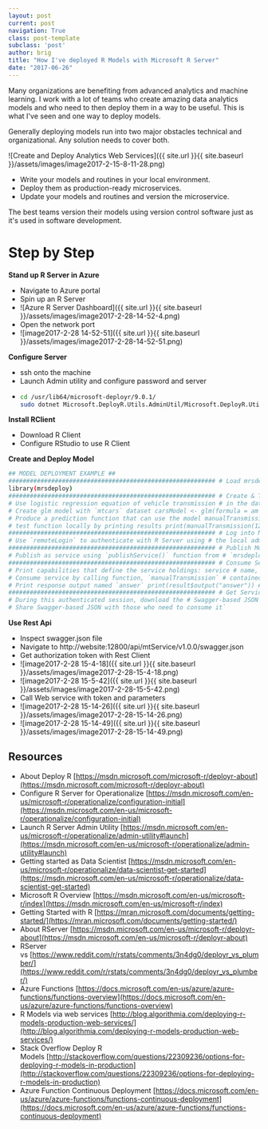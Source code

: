 ```yaml
---
layout: post
current: post
navigation: True
class: post-template
subclass: 'post'
author: brig
title: "How I've deployed R Models with Microsoft R Server"
date: "2017-06-26"
---
```


Many organizations are benefiting from advanced analytics and machine learning. I work with a lot of teams who create amazing data analytics models and who need to then deploy them in a way to be useful. This is what I've seen and one way to deploy models.

Generally deploying models run into two major obstacles technical and organizational. Any solution needs to cover both.

![Create and Deploy Analytics Web Services]({{ site.url }}{{ site.baseurl }}/assets/images/image2017-2-15-8-11-28.png)

- Write your models and routines in your local environment.
- Deploy them as production-ready microservices.
- Update your models and routines and version the microservice.

The best teams version their models using version control software just as it's used in software development.

# Step by Step

**Stand up R Server in Azure**

- Navigate to Azure portal
- Spin up an R Server
- ![Azure R Server Dashboard]({{ site.url }}{{ site.baseurl }}/assets/images/image2017-2-28-14-52-4.png)
- Open the network port
- ![image2017-2-28 14-52-51]({{ site.url }}{{ site.baseurl }}/assets/images/image2017-2-28-14-52-51.png)

**Configure Server**

- ssh onto the machine
- Launch Admin utility and configure password and server
-  ```bash
   cd /usr/lib64/microsoft-deployr/9.0.1/
   sudo dotnet Microsoft.DeployR.Utils.AdminUtil/Microsoft.DeployR.Utils.AdminUtil.dll
   ```

**Install RClient**

- Download R Client
- Configure RStudio to use R Client

**Create and Deploy Model**

```bash
## MODEL DEPLOYMENT EXAMPLE ##
########################################################## # Load mrsdeploy package on R Server # ##########################################################
library(mrsdeploy)
########################################################## # Create & Test a Logistic Regression Model # ##########################################################
# Use logistic regression equation of vehicle transmission # in the data set mtcars to estimate the probability of # a vehicle being fitted with a manual transmission # based on horsepower (hp) and weight (wt)
# Create glm model with `mtcars` dataset carsModel <- glm(formula = am ~ hp + wt, data = mtcars, family = binomial)
# Produce a prediction function that can use the model manualTransmission <- function(hp, wt) { newdata <- data.frame(hp = hp, wt = wt) predict(carsModel, newdata, type = "response") }
# test function locally by printing results print(manualTransmission(120, 2.8)) # 0.6418125
########################################################## # Log into Microsoft R Server # ##########################################################
# Use `remoteLogin` to authenticate with R Server using # the local admin account. Use session = false so no # remote R session started remoteLogin("http://localhost:12800", username = "admin", password = "{{YOUR_PASSWORD}}", session = FALSE)
########################################################## # Publish Model as a Service # ##########################################################
# Publish as service using `publishService()` function from # `mrsdeploy` package. Name service "mtService" and provide # unique version number. Assign service to the variable `api` api <- publishService( "mtService", code = manualTransmission, model = carsModel, inputs = list(hp = "numeric", wt = "numeric"), outputs = list(answer = "numeric"), v = "v1.0.0" )
########################################################## # Consume Service in R # ##########################################################
# Print capabilities that define the service holdings: service # name, version, descriptions, inputs, outputs, and the # name of the function to be consumed print(api$capabilities())
# Consume service by calling function, `manualTransmission` # contained in this service result <- api$manualTransmission(120, 2.8)
# Print response output named `answer` print(result$output("answer")) # 0.6418125
########################################################## # Get Service-specific Swagger File in R # ##########################################################
# During this authenticated session, download the # Swagger-based JSON file that defines this service swagger <- api$swagger() cat(swagger, file = "swagger.json", append = FALSE)
# Share Swagger-based JSON with those who need to consume it`
```

**Use Rest Api**

- Inspect swagger.json file
- Navigate to http://website:12800/api/mtService/v1.0.0/swagger.json
- Get authorization token with Rest Client
- ![image2017-2-28 15-4-18]({{ site.url }}{{ site.baseurl }}/assets/images/image2017-2-28-15-4-18.png)
- ![image2017-2-28 15-5-42]({{ site.url }}{{ site.baseurl }}/assets/images/image2017-2-28-15-5-42.png)
- Call Web service with token and parameters
- ![image2017-2-28 15-14-26]({{ site.url }}{{ site.baseurl }}/assets/images/image2017-2-28-15-14-26.png)
- ![image2017-2-28 15-14-49]({{ site.url }}{{ site.baseurl }}/assets/images/image2017-2-28-15-14-49.png)

## Resources

- About Deploy R [https://msdn.microsoft.com/microsoft-r/deployr-about](https://msdn.microsoft.com/microsoft-r/deployr-about)
- Configure R Server for Operationalize [https://msdn.microsoft.com/en-us/microsoft-r/operationalize/configuration-initial](https://msdn.microsoft.com/en-us/microsoft-r/operationalize/configuration-initial)
- Launch R Server Admin Utility [https://msdn.microsoft.com/en-us/microsoft-r/operationalize/admin-utility#launch](https://msdn.microsoft.com/en-us/microsoft-r/operationalize/admin-utility#launch)
- Getting started as Data Scientist [https://msdn.microsoft.com/en-us/microsoft-r/operationalize/data-scientist-get-started](https://msdn.microsoft.com/en-us/microsoft-r/operationalize/data-scientist-get-started)
- Microsoft R Overview [https://msdn.microsoft.com/en-us/microsoft-r/index](https://msdn.microsoft.com/en-us/microsoft-r/index)
- Getting Started with R [https://mran.microsoft.com/documents/getting-started/](https://mran.microsoft.com/documents/getting-started/)
- About RServer [https://msdn.microsoft.com/en-us/microsoft-r/deployr-about](https://msdn.microsoft.com/en-us/microsoft-r/deployr-about)
- RServer vs [https://www.reddit.com/r/rstats/comments/3n4dg0/deployr_vs_plumber/](https://www.reddit.com/r/rstats/comments/3n4dg0/deployr_vs_plumber/)
- Azure Functions [https://docs.microsoft.com/en-us/azure/azure-functions/functions-overview](https://docs.microsoft.com/en-us/azure/azure-functions/functions-overview)
- R Models via web services [http://blog.algorithmia.com/deploying-r-models-production-web-services/](http://blog.algorithmia.com/deploying-r-models-production-web-services/)
- Stack Overflow Deploy R Models [http://stackoverflow.com/questions/22309236/options-for-deploying-r-models-in-production](http://stackoverflow.com/questions/22309236/options-for-deploying-r-models-in-production)
- Azure Function Continuous Deployment [https://docs.microsoft.com/en-us/azure/azure-functions/functions-continuous-deployment](https://docs.microsoft.com/en-us/azure/azure-functions/functions-continuous-deployment)

